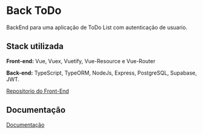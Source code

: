 
# Back ToDo

BackEnd para uma aplicação de ToDo List com autenticação de usuario.

## Stack utilizada

**Front-end:** Vue, Vuex, Vuetify, Vue-Resource e Vue-Router

**Back-end:** TypeScript, TypeORM, NodeJs, Express, PostgreSQL, Supabase, JWT.

[Repositorio do Front-End](https://github.com/paulorenan/To-Do-List)

## Documentação

[Documentação](https://back2dolist.herokuapp.com/docs/#/)

